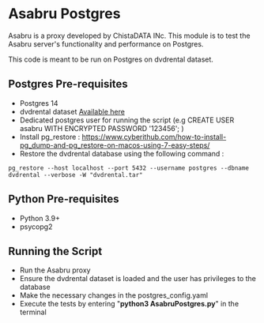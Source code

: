 # Asabru Postgres
Asabru is a proxy developed by ChistaDATA INc. This module is to test the Asabru server's functionality and performance on Postgres.

This code is meant to be run on Postgres on dvdrental dataset.


## Postgres Pre-requisites
* Postgres 14
* dvdrental dataset [Available here](https://www.postgresqltutorial.com/postgresql-getting-started/postgresql-sample-database/)
* Dedicated postgres user for running the script (e.g CREATE USER asabru WITH ENCRYPTED PASSWORD '123456';
)
* Install pg_restore : https://www.cyberithub.com/how-to-install-pg_dump-and-pg_restore-on-macos-using-7-easy-steps/
* Restore the dvdrental database using the following command :
```
pg_restore --host localhost --port 5432 --username postgres --dbname dvdrental --verbose -W "dvdrental.tar"
```

## Python Pre-requisites
* Python 3.9+
* psycopg2

## Running the Script
* Run the Asabru proxy
* Ensure the dvdrental dataset is loaded and the user has privileges to the database
* Make the necessary changes in the postgres_config.yaml
* Execute the tests by entering  "**python3 AsabruPostgres.py**" in the terminal